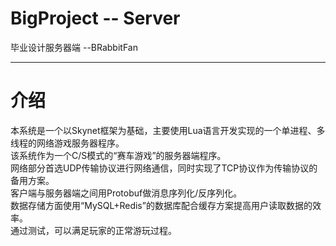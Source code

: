 # BigProject -- Server
毕业设计服务器端  --BRabbitFan

---
# 介绍
本系统是一个以Skynet框架为基础，主要使用Lua语言开发实现的一个单进程、多线程的网络游戏服务器程序。  
该系统作为一个C/S模式的“赛车游戏”的服务器端程序。  
网络部分首选UDP传输协议进行网络通信，同时实现了TCP协议作为传输协议的备用方案。  
客户端与服务器端之间用Protobuf做消息序列化/反序列化。  
数据存储方面使用“MySQL+Redis”的数据库配合缓存方案提高用户读取数据的效率。  
通过测试，可以满足玩家的正常游玩过程。